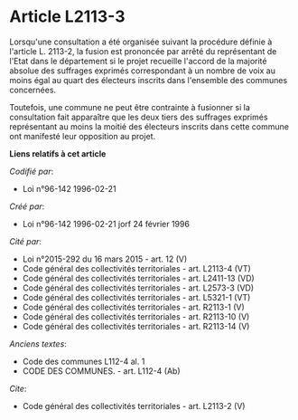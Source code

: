# Article L2113-3

Lorsqu'une consultation a été organisée suivant la procédure définie à l'article L. 2113-2, la fusion est prononcée par
arrêté du représentant de l'Etat dans le département si le projet recueille l'accord de la majorité absolue des suffrages
exprimés correspondant à un nombre de voix au moins égal au quart des électeurs inscrits dans l'ensemble des communes
concernées. 

Toutefois, une commune ne peut être contrainte à fusionner si la consultation fait apparaître que les deux tiers des
suffrages exprimés représentant au moins la moitié des électeurs inscrits dans cette commune ont manifesté leur opposition au
projet.

**Liens relatifs à cet article**

_Codifié par_:

  - Loi n°96-142 1996-02-21

_Créé par_:

  - Loi n°96-142 1996-02-21 jorf 24 février 1996

_Cité par_:

  - Loi n°2015-292 du 16 mars 2015 - art. 12 (V)
  - Code général des collectivités territoriales - art. L2113-4 (VT)
  - Code général des collectivités territoriales - art. L2411-13 (VD)
  - Code général des collectivités territoriales - art. L2573-3 (VD)
  - Code général des collectivités territoriales - art. L5321-1 (VT)
  - Code général des collectivités territoriales - art. R2113-1 (V)
  - Code général des collectivités territoriales - art. R2113-10 (V)
  - Code général des collectivités territoriales - art. R2113-14 (V)

_Anciens textes_:

  - Code des communes L112-4 al. 1
  - CODE DES COMMUNES. - art. L112-4 (Ab)

_Cite_:

  - Code général des collectivités territoriales - art. L2113-2 (V)
